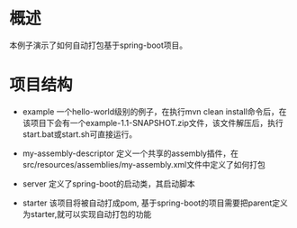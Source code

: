 # 概述
本例子演示了如何自动打包基于spring-boot项目。
# 项目结构
- example 一个hello-world级别的例子，在执行mvn clean install命令后，在该项目下会有一个example-1.1-SNAPSHOT.zip文件，该文件解压后，执行start.bat或start.sh可直接运行。

- my-assembly-descriptor 定义一个共享的assembly插件，在src/resources/assemblies/my-assembly.xml文件中定义了如何打包

- server 定义了spring-boot的启动类，其启动脚本

- starter 该项目将被自动打成pom, 基于spring-boot的项目需要把parent定义为starter,就可以实现自动打包的功能